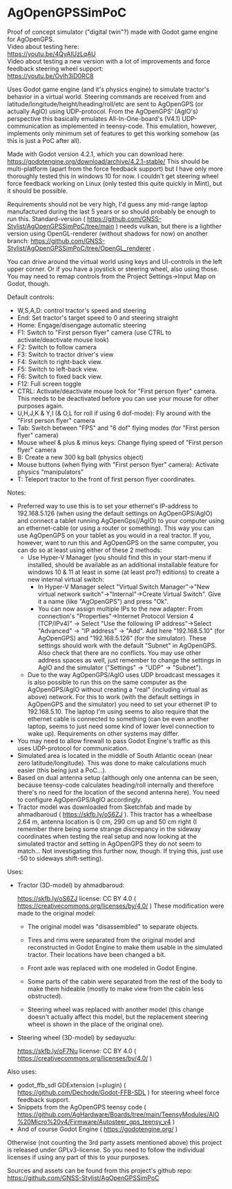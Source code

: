 # AgOpenGPSSimPoC

Proof of concept simulator ("digital twin"?) made with Godot game engine for AgOpenGPS.  
Video about testing here:  
https://youtu.be/4QyAIUzLqAU  
Video about testing a new version with a lot of improvements and force feedback steering wheel support:  
https://youtu.be/OvIh3iD0RC8

Uses Godot game engine (and it's physics engine) to simulate tractor's behavior in a virtual world. Steering commands are received from and latitude/longitude/height/heading/roll/etc are sent to AgOpenGPS (or actually AgIO) using UDP-protocol. From the AgOpenGPS' (AgIO's) perspective this basically emulates All-In-One-board's (V4.1) UDP-communication as implemented in teensy-code. This emulation, however, implements only minimum set of features to get this working somehow (as this is just a PoC after all).

Made with Godot version 4.2.1, which you can download here: https://godotengine.org/download/archive/4.2.1-stable/ This should be multi-platform (apart from the force feedback support) but I have only more thoroughly tested this in windows 10 for now. I couldn't get steering wheel force feedback working on Linux (only tested this quite quickly in Mint), but it should be possible.

Requirements should not be very high, I'd guess any mid-range laptop manufactured during the last 5 years or so should probably be enough to run this. Standard-version ( https://github.com/GNSS-Stylist/AgOpenGPSSimPoC/tree/main ) needs vulkan, but there is a lighther version using OpenGL-renderer (without shadows for now) on another branch: https://github.com/GNSS-Stylist/AgOpenGPSSimPoC/tree/OpenGL_renderer .

You can drive around the virtual world using keys and UI-controls in the left upper corner. Or if you have a joystick or steering wheel, also using those. You may need to remap controls from the Project Settings->Input Map on Godot, though.

Default controls:

- W,S,A,D: control tractor's speed and steering
- End: Set tractor's target speed to 0 and steering straight
- Home: Engage/disengage automatic steering
- F1: Switch to "First person flyer" camera (use CTRL to activate/deactivate mouse look)
- F2: Switch to follow camera
- F3: Switch to tractor driver's view
- F4: Switch to right-back view.
- F5: Switch to left-back view.
- F6: Switch to fixed back view.
- F12: Full screen toggle
- CTRL: Activate/deactivate mouse look for "First person flyer" camera. This needs to be deactivated before you can use your mouse for other purposes again.
- U,H,J,K & Y,I (& O,L for roll if using 6 dof-mode): Fly around with the "First person flyer" camera
- Tab: Switch between "FPS" and "6 dof" flying modes (for "First person flyer" camera)
- Mouse wheel & plus & minus keys: Change flying speed of "First person flyer" camera
- B: Create a new 300 kg ball (physics object)
- Mouse buttons (when flying with "First person flyer" camera): Activate physics "manipulators"
- T: Teleport tractor to the front of first person flyer coordinates.

Notes:

- Preferred way to use this is to set your ethernet's IP-address to 192.168.5.126 (when using the default settings on AgOpenGPS/AgIO) and connect a tablet running AgOpenGps(/AgIO) to your computer using an ethernet-cable (or using a router or something). This way you can use AgOpenGPS on your tablet as you would in a real tractor. If you, however, want to run this and AgOpenGPS on the same computer, you can do so at least using either of these 2 methods:
  - Use Hyper-V Manager (you should find this in your start-menu if installed, should be available as an additional installable feature for windows 10 & 11 at least in some (at least pro?) editions) to create a new internal virtual switch:
    - In Hyper-V Manager select "Virtual Switch Manager"->"New  virtual network switch"->"Internal"->Create Virtual Switch". Give it a name (like "AgOpenGPS") and press "Ok".
    - You can now assign multiple IPs to the new adapter: From connection's "Properties"->Internet Protocol Version 4 (TCP/IPv4)" -> Select "Use the following IP address"->Select "Advanced" -> "IP address" -> "Add". Add here "192.168.5.10" (for AgOpenGPS) and "192.168.5.126" (for the simulator). These settings should work with the default "Subnet" in AgOpenGPS. Also check that there are no conflicts. You may use other address spaces as well, just remember to change the settings in AgIO and the simulator ("Settings" -> "UDP" -> "Subnet").
  - Due to the way AgOpenGPS/AgIO uses UDP broadcast messages it is also possible to run this on the same computer as the AgOpenGPS/AgIO without creating a "real" (including virtual as above) network. For this to work (with the default settings in AgOpenGPS and the simulator) you need to set your ethernet IP to 192.168.5.10. The laptop I'm using seems to also require that the ethernet cable is connected to something (can be even another laptop, seems to just need some kind of lower level connection to wake up). Requirements on other systems may differ.
- You may need to allow firewall to pass Godot Engine's traffic as this uses UDP-protocol for communication.
- Simulated area is located in the middle of South Atlantic ocean (near zero latitude/longitude). This was done to make calculations much easier (this being just a PoC...).
- Based on dual antenna setup (although only one antenna can be seen, because teensy-code calculates heading/roll internally and therefore there's no need for the location of the second antenna here). You need to configure AgOpenGPS/AgIO accordingly.
- Tractor model was downloaded from Sketchfab and made by ahmadbaroud ( https://skfb.ly/oS6ZJ ). This tractor has a wheelbase 2.64 m, antenna location is 0 cm, 290 cm up and 50 cm right (I remember there being some strange discrepancy in the sideway coordinates when testing the real setup and now looking at the simulated tractor and setting in AgOpenGPS they do not seem to match... Not investigating this further now, though. If trying this, just use -50 to sideways shift-setting).

Uses:

- Tractor (3D-model) by ahmadbaroud:
  
  https://skfb.ly/oS6ZJ
  license: CC BY 4.0 ( https://creativecommons.org/licenses/by/4.0/ )
  These modification were made to the original model:
  
  - The original model was "disassembled" to separate objects.
  
  - Tires and rims were separated from the original model and reconstructed in Godot Engine to make them usable in the simulated tractor. Their locations have been changed a bit.
  
  - Front axle was replaced with one modeled in Godot Engine.
  
  - Some parts of the cabin were separated from the rest of the body to make them hideable (mostly to make view from the cabin less obstructed).
  
  - Steering wheel was replaced with another model (this change doesn't actually affect this model, but the replacement steering wheel is shown in the place of the original one).

- Steering wheel (3D-model) by sedayuzlu:
  
  https://skfb.ly/oF7Nu
  license: CC BY 4.0 ( https://creativecommons.org/licenses/by/4.0/ )

Also uses:

- godot_ffb_sdl GDExtension (=plugin) ( https://github.com/Dechode/Godot-FFB-SDL ) for steering wheel force feedback support.
- Snippets from the AgOpenGPS teensy code ( https://github.com/AgHardware/Boards/tree/main/TeensyModules/AIO%20Micro%20v4/Firmware/Autosteer_gps_teensy_v4 )
- And of course Godot Engine ( https://godotengine.org/ )

Otherwise (not counting the 3rd party assets mentioned above) this project is released under GPLv3-license. So you need to follow the individual licenses if using any part of this to your purposes.

Sources and assets can be found from this project's github repo: https://github.com/GNSS-Stylist/AgOpenGPSSimPoC
